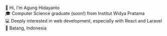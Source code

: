 👋 Hi, I'm Agung Hidayanto  
🎓 Computer Science graduate (soon!) from Institut Widya Pratama  
💻 Deeply interested in web development, especially with React and Laravel  
📍 Batang, Indonesia

